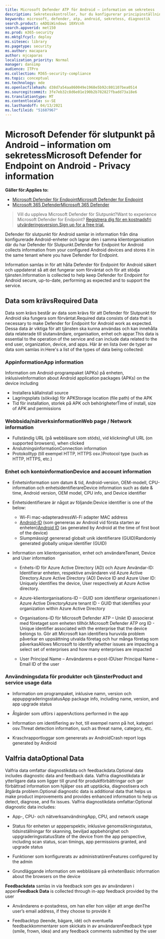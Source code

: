 ```yaml
---
title: Microsoft Defender ATP för Android – information om sekretess
description: Sekretesskontroller, hur du konfigurerar principinställningar som påverkar sekretess och information om diagnostikdata som samlas in i Microsoft Defender ATP för Android.
keywords: microsoft, defender, atp, android, sekretess, diagnostik
search.product: eADQiWindows 10XVcnh
search.appverid: met150
ms.prod: m365-security
ms.mktglfcycl: deploy
ms.sitesec: library
ms.pagetype: security
ms.author: macapara
author: mjcaparas
localization_priority: Normal
manager: dansimp
audience: ITPro
ms.collection: M365-security-compliance
ms.topic: conceptual
ms.technology: mde
ms.openlocfilehash: d38d7a54aa860049e1968e5b92c801107bea0514
ms.sourcegitcommit: 3fe7eb32c8d6e01e190b2b782827fbadd73a18e6
ms.translationtype: MT
ms.contentlocale: sv-SE
ms.lasthandoff: 04/13/2021
ms.locfileid: "51687967"
---
```

#  <a name="microsoft-defender-for-endpoint-on-android---privacy-information"></a><span data-ttu-id="5eeae-104">Microsoft Defender för slutpunkt på Android – information om sekretess</span><span class="sxs-lookup"><span data-stu-id="5eeae-104">Microsoft Defender for Endpoint on Android - Privacy information</span></span>

<span data-ttu-id="5eeae-105">**Gäller för:**</span><span class="sxs-lookup"><span data-stu-id="5eeae-105">**Applies to:**</span></span>
- [<span data-ttu-id="5eeae-106">Microsoft Defender för Endpoint</span><span class="sxs-lookup"><span data-stu-id="5eeae-106">Microsoft Defender for Endpoint</span></span>](https://go.microsoft.com/fwlink/p/?linkid=2154037)
- [<span data-ttu-id="5eeae-107">Microsoft 365 Defender</span><span class="sxs-lookup"><span data-stu-id="5eeae-107">Microsoft 365 Defender</span></span>](https://go.microsoft.com/fwlink/?linkid=2118804)

> <span data-ttu-id="5eeae-108">Vill du uppleva Microsoft Defender för Slutpunkt?</span><span class="sxs-lookup"><span data-stu-id="5eeae-108">Want to experience Microsoft Defender for Endpoint?</span></span> [<span data-ttu-id="5eeae-109">Registrera dig för en kostnadsfri utvärderingsversion.</span><span class="sxs-lookup"><span data-stu-id="5eeae-109">Sign up for a free trial.</span></span>](https://www.microsoft.com/microsoft-365/windows/microsoft-defender-atp?ocid=docs-wdatp-exposedapis-abovefoldlink) 


<span data-ttu-id="5eeae-110">Defender för slutpunkt för Android samlar in information från dina konfigurerade Android-enheter och lagrar den i samma klientorganisation där du har Defender för Slutpunkt.</span><span class="sxs-lookup"><span data-stu-id="5eeae-110">Defender for Endpoint for Android collects information from your configured Android devices and stores it in the same tenant where you have Defender for Endpoint.</span></span>

<span data-ttu-id="5eeae-111">Information samlas in för att hålla Defender för Endpoint för Android säkert och uppdaterat så att det fungerar som förväntat och för att stödja tjänsten.</span><span class="sxs-lookup"><span data-stu-id="5eeae-111">Information is collected to help keep Defender for Endpoint for Android secure, up-to-date, performing as expected and to support the service.</span></span>

## <a name="required-data"></a><span data-ttu-id="5eeae-112">Data som krävs</span><span class="sxs-lookup"><span data-stu-id="5eeae-112">Required Data</span></span> 

<span data-ttu-id="5eeae-113">Data som krävs består av data som krävs för att Defender för Slutpunkt för Android ska fungera som förväntat.</span><span class="sxs-lookup"><span data-stu-id="5eeae-113">Required data consists of data that is necessary to make Defender for Endpoint for Android work as expected.</span></span> <span data-ttu-id="5eeae-114">Dessa data är viktiga för att tjänsten ska kunna användas och kan innehålla data relaterade till slutanvändare, organisation, enhet och appar.</span><span class="sxs-lookup"><span data-stu-id="5eeae-114">This data is essential to the operation of the service and can include data related to the end user, organization, device, and apps.</span></span> <span data-ttu-id="5eeae-115">Här är en lista över de typer av data som samlas in:</span><span class="sxs-lookup"><span data-stu-id="5eeae-115">Here's a list of the types of data being collected:</span></span>

### <a name="app-information"></a><span data-ttu-id="5eeae-116">Appinformation</span><span class="sxs-lookup"><span data-stu-id="5eeae-116">App information</span></span>

<span data-ttu-id="5eeae-117">Information om Android-programpaket (APKs) på enheten, inklusive</span><span class="sxs-lookup"><span data-stu-id="5eeae-117">Information about Android application packages (APKs) on the device including</span></span>

-  <span data-ttu-id="5eeae-118">Installera källa</span><span class="sxs-lookup"><span data-stu-id="5eeae-118">Install source</span></span>
-  <span data-ttu-id="5eeae-119">Lagringsplats (sökväg) för APK</span><span class="sxs-lookup"><span data-stu-id="5eeae-119">Storage location (file path) of the APK</span></span>
-  <span data-ttu-id="5eeae-120">Tid för installation, storlek på APK och behörigheter</span><span class="sxs-lookup"><span data-stu-id="5eeae-120">Time of install, size of APK and permissions</span></span>

### <a name="web-page--network-information"></a><span data-ttu-id="5eeae-121">Webbsida/nätverksinformation</span><span class="sxs-lookup"><span data-stu-id="5eeae-121">Web page / Network information</span></span>

- <span data-ttu-id="5eeae-122">Fullständig URL (på webbläsare som stöds), vid klickning</span><span class="sxs-lookup"><span data-stu-id="5eeae-122">Full URL (on supported browsers), when clicked</span></span>
- <span data-ttu-id="5eeae-123">Anslutningsinformation</span><span class="sxs-lookup"><span data-stu-id="5eeae-123">Connection information</span></span>
- <span data-ttu-id="5eeae-124">Protokolltyp (till exempel HTTP, HTTPS osv.)</span><span class="sxs-lookup"><span data-stu-id="5eeae-124">Protocol type (such as HTTP, HTTPS, etc.)</span></span>


### <a name="device-and-account-information"></a><span data-ttu-id="5eeae-125">Enhet och kontoinformation</span><span class="sxs-lookup"><span data-stu-id="5eeae-125">Device and account information</span></span>

- <span data-ttu-id="5eeae-126">Enhetsinformation som datum & tid, Android-version, OEM-modell, CPU-information och enhetsidentifierare</span><span class="sxs-lookup"><span data-stu-id="5eeae-126">Device information such as date & time, Android version, OEM model, CPU       info, and Device identifier</span></span>
- <span data-ttu-id="5eeae-127">Enhetsidentifierare är något av följande:</span><span class="sxs-lookup"><span data-stu-id="5eeae-127">Device identifier is one of the below:</span></span>
    - <span data-ttu-id="5eeae-128">Wi-Fi mac-adapteradress</span><span class="sxs-lookup"><span data-stu-id="5eeae-128">Wi-Fi adapter MAC address</span></span>
    - <span data-ttu-id="5eeae-129">[Android-ID](https://developer.android.com/reference/android/provider/Settings.Secure#ANDROID_ID) (som genereras av Android vid första starten av enheten)</span><span class="sxs-lookup"><span data-stu-id="5eeae-129">[Android       ID](https://developer.android.com/reference/android/provider/Settings.Secure#ANDROID_ID) (as generated by Android at the time of first boot of the device)</span></span>
    - <span data-ttu-id="5eeae-130">Slumpmässigt genererad globalt unik identifierare (GUID)</span><span class="sxs-lookup"><span data-stu-id="5eeae-130">Randomly generated globally unique identifier (GUID)</span></span>

- <span data-ttu-id="5eeae-131">Information om klientorganisation, enhet och användare</span><span class="sxs-lookup"><span data-stu-id="5eeae-131">Tenant, Device and User information</span></span>
    -   <span data-ttu-id="5eeae-132">Enhets-ID för Azure Active Directory (AD) och Azure Användar-ID: Identifierar enheten, respektive användaren vid Azure Active Directory.</span><span class="sxs-lookup"><span data-stu-id="5eeae-132">Azure Active Directory (AD) Device ID and Azure User ID: Uniquely     identifies the device, User respectively at Azure Active directory.</span></span>

    -   <span data-ttu-id="5eeae-133">Azure-klientorganisations-ID – GUID som identifierar organisationen i Azure Active Directory</span><span class="sxs-lookup"><span data-stu-id="5eeae-133">Azure tenant ID - GUID that identifies your organization within     Azure Active Directory</span></span>

    -   <span data-ttu-id="5eeae-134">Organisations-ID för Microsoft Defender ATP – Unikt ID associerat med företaget som enheten tillhör.</span><span class="sxs-lookup"><span data-stu-id="5eeae-134">Microsoft Defender ATP org ID - Unique identifier associated with the enterprise that the device belongs to.</span></span> <span data-ttu-id="5eeae-135">Gör att Microsoft kan identifiera huruvida problem påverkar en uppsättning utvalda företag och hur många företag som påverkas</span><span class="sxs-lookup"><span data-stu-id="5eeae-135">Allows Microsoft to identify whether issues are impacting a select set of enterprises and how many enterprises are impacted</span></span> 

    -   <span data-ttu-id="5eeae-136">User Principal Name – Användarens e-post-ID</span><span class="sxs-lookup"><span data-stu-id="5eeae-136">User Principal Name – Email ID of the user</span></span>

### <a name="product-and-service-usage-data"></a><span data-ttu-id="5eeae-137">Användningsdata för produkter och tjänster</span><span class="sxs-lookup"><span data-stu-id="5eeae-137">Product and service usage data</span></span>
-   <span data-ttu-id="5eeae-138">Information om programpaket, inklusive namn, version och appuppgraderingsstatus</span><span class="sxs-lookup"><span data-stu-id="5eeae-138">App package info, including name, version, and app upgrade status</span></span>

-   <span data-ttu-id="5eeae-139">Åtgärder som utförs i appen</span><span class="sxs-lookup"><span data-stu-id="5eeae-139">Actions performed in the app</span></span>

-   <span data-ttu-id="5eeae-140">Information om identifiering av hot, till exempel namn på hot, kategori osv.</span><span class="sxs-lookup"><span data-stu-id="5eeae-140">Threat detection information, such as threat name, category, etc.</span></span>

-   <span data-ttu-id="5eeae-141">Kraschrapportloggar som genererats av Android</span><span class="sxs-lookup"><span data-stu-id="5eeae-141">Crash report logs generated by Android</span></span>

## <a name="optional-data"></a><span data-ttu-id="5eeae-142">Valfria data</span><span class="sxs-lookup"><span data-stu-id="5eeae-142">Optional Data</span></span>

<span data-ttu-id="5eeae-143">Valfria data omfattar diagnostikdata och feedbackdata.</span><span class="sxs-lookup"><span data-stu-id="5eeae-143">Optional data includes diagnostic data and feedback data.</span></span> <span data-ttu-id="5eeae-144">Valfria diagnostikdata är ytterligare data som ligger till grund för produktförbättringar och ger förbättrad information som hjälper oss att upptäcka, diagnostisera och åtgärda problem.</span><span class="sxs-lookup"><span data-stu-id="5eeae-144">Optional diagnostic data is additional data that helps us make product improvements and provides enhanced information to help us detect, diagnose, and fix issues.</span></span> <span data-ttu-id="5eeae-145">Valfria diagnostikdata omfattar:</span><span class="sxs-lookup"><span data-stu-id="5eeae-145">Optional diagnostic data includes:</span></span>

-   <span data-ttu-id="5eeae-146">App-, CPU- och nätverksanvändning</span><span class="sxs-lookup"><span data-stu-id="5eeae-146">App, CPU, and network usage</span></span>

-   <span data-ttu-id="5eeae-147">Status för enheten ur appperspektiv, inklusive genomsökningsstatus, tidsinställningar för skanning, beviljad appbehörighet och uppgraderingsstatus</span><span class="sxs-lookup"><span data-stu-id="5eeae-147">State of the device from the app perspective, including scan status, scan timings, app permissions granted, and upgrade status</span></span>

-   <span data-ttu-id="5eeae-148">Funktioner som konfigurerats av administratören</span><span class="sxs-lookup"><span data-stu-id="5eeae-148">Features configured by the admin</span></span>

-   <span data-ttu-id="5eeae-149">Grundläggande information om webbläsare på enheten</span><span class="sxs-lookup"><span data-stu-id="5eeae-149">Basic information about the browsers on the device</span></span>

<span data-ttu-id="5eeae-150">**Feedbackdata** samlas in via feedback som ges av användaren i appen</span><span class="sxs-lookup"><span data-stu-id="5eeae-150">**Feedback Data** is collected through in-app feedback provided by the user</span></span>

-   <span data-ttu-id="5eeae-151">Användarens e-postadress, om han eller hon väljer att ange den</span><span class="sxs-lookup"><span data-stu-id="5eeae-151">The user’s email address, if they choose to provide it</span></span>

-   <span data-ttu-id="5eeae-152">Feedbacktyp (leende, bägare, idé) och eventuella feedbackkommentarer som skickats in av användaren</span><span class="sxs-lookup"><span data-stu-id="5eeae-152">Feedback type (smile, frown, idea) and any feedback comments submitted by the user</span></span>

